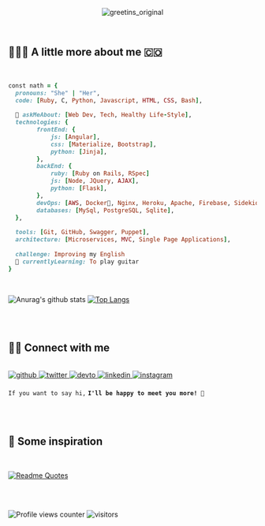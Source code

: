 <div align="center">
  
![greetins_original](https://user-images.githubusercontent.com/28455356/98311428-6503b380-1f9d-11eb-9d68-72a96cfbfcca.gif)
  
</div>

</br>

## 👩🏻‍💻 A little more about me 🇨🇴

</br>

```ruby
const nath = {
  pronouns: "She" | "Her",
  code: [Ruby, C, Python, Javascript, HTML, CSS, Bash],
  
  💬 askMeAbout: [Web Dev, Tech, Healthy Life-Style],
  technologies: {
        frontEnd: {
            js: [Angular],
            css: [Materialize, Bootstrap],
            python: [Jinja],
        },
        backEnd: {
            ruby: [Ruby on Rails, RSpec]
            js: [Node, JQuery, AJAX],
            python: [Flask],
        },
        devOps: [AWS, Docker🐳, Nginx, Heroku, Apache, Firebase, Sidekiq, Redis],
        databases: [MySql, PostgreSQL, Sqlite],
  },
  
  tools: [Git, GitHub, Swagger, Puppet],
  architecture: [Microservices, MVC, Single Page Applications],
 
  challenge: Improving my English
  🌱 currentlyLearning: To play guitar
}
```

</br>
 

![Anurag's github stats](https://github-readme-stats.vercel.app/api?username=nathsotomayor&show_icons=true&theme=yeblu) [![Top Langs](https://github-readme-stats.vercel.app/api/top-langs/?username=nathsotomayor&layout=compact&theme=yeblu)](https://github.com/nathsotomayor/github-readme-stats)

</br>
</br>

## 🙌🏼 Connect with me  
</br>
<a href="https://github.com/nathsotomayor" target="_blank">
<img src=https://img.shields.io/badge/github-%2324292e.svg?&style=for-the-badge&logo=github&logoColor=white alt=github style="margin-bottom: 5px;" />
</a>
<a href="https://twitter.com/nathsotomayor" target="_blank">
<img src=https://img.shields.io/badge/twitter-%2300acee.svg?&style=for-the-badge&logo=twitter&logoColor=white alt=twitter style="margin-bottom: 5px;" />
</a>
<a href="https://dev.to/nathsotomayor" target="_blank">
<img src=https://img.shields.io/badge/dev.to-%2308090A.svg?&style=for-the-badge&logo=dev.to&logoColor=white alt=devto style="margin-bottom: 5px;" />
</a>
<a href="https://linkedin.com/in/nathsotomayor" target="_blank">
<img src=https://img.shields.io/badge/linkedin-%231E77B5.svg?&style=for-the-badge&logo=linkedin&logoColor=white alt=linkedin style="margin-bottom: 5px;" />
</a>
<a href="https://instagram.com/nathsotomayor" target="_blank">
<img src=https://img.shields.io/badge/instagram-%23000000.svg?&style=for-the-badge&logo=instagram&logoColor=white alt=instagram style="margin-bottom: 5px;" />
</a>  

`If you want to say hi,` **`I'll be happy to meet you more! 💛`** 

</br>
</br>

## 🍃 Some inspiration

</br>

[![Readme Quotes](https://quotes-github-readme.vercel.app/api?type=horizontal)](https://github.com/piyushsuthar/github-readme-quotes)

</br>
</br>

![Profile views counter](https://komarev.com/ghpvc/?username=nathsotomayor&&style=flat-square) ![visitors](https://visitor-badge.glitch.me/badge?page_id=nathsotomayor.visitor-badge)
